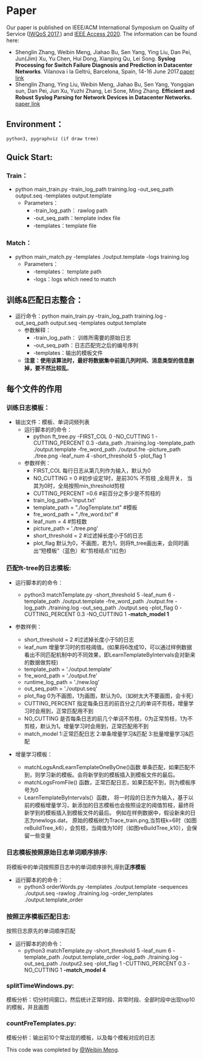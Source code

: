 # Paper

Our paper is published on IEEE/ACM International Symposium on Quality of Service ([IWQoS 2017](http://iwqos2017.ieee-iwqos.org/),) and [IEEE Access 2020](http://ieeeaccess.ieee.org/). The information can be found here:

* Shenglin Zhang, Weibin Meng, Jiahao Bu, Sen Yang, Ying Liu, Dan Pei, Jun(Jim) Xu, Yu Chen, Hui Dong, Xianping Qu, Lei Song. **Syslog Processing for Switch Failure Diagnosis and Prediction in Datacenter Networks**.  Vilanova i la Geltrú, Barcelona, Spain, 14-16 June 2017.[paper link](https://netman.aiops.org/wp-content/uploads/2015/12/IWQOS_2017_zsl.pdf)
* Shenglin Zhang, Ying Liu, Weibin Meng, Jiahao Bu, Sen Yang, Yongqian sun, Dan Pei, Jun Xu, Yuzhi Zhang, Lei Sone, Ming Zhang. **Efficient and Robust Syslog Parsing for Network Devices in Datacenter Networks.**  [paper link](https://netman.aiops.org/wp-content/uploads/2020/02/FT-tree-IEEE-Access20.pdf)

## Environment： 
	python3, pygraphviz (if draw tree)

## Quick Start:
### Train：
* python main\_train.py -train\_log\_path training.log -out\_seq_path output.seq  -templates output.template
	* Parameters：
		* -train\_log\_path： rawlog path
		* -out\_seq_path：template index file
		* -templates：template file


### Match：
* python main_match.py -templates ./output.template -logs training.log
	* Parameters：
		* -templates： template path
		* -logs：logs which need to match
	

## 训练&匹配日志整合：
* 运行命令：python main\_train.py -train\_log\_path training.log -out\_seq_path output.seq  -templates output.template
	* 参数解释：
		* -train\_log\_path： 训练所需要的原始日志
		* -out\_seq_path：日志匹配完之后的编号序列 
		* -templates：输出的模板文件 
	* **注意：使用该算法时，最好将数据集中前面几列时间、消息类型的信息删掉，要不然比较乱**。


## 每个文件的作用
### 训练日志模板：
* 输出文件：模板、单词词频列表
	* 运行脚本的的命令：
		* python ft\_tree.py -FIRST\_COL 0 -NO\_CUTTING 1 -CUTTING\_PERCENT 0.3 -data\_path ./training.log -template_path ./output.template -fre\_word\_path ./output.fre -picture\_path ./tree.png -leaf\_num 4 -short\_threshold 5 -plot\_flag 1
	* 参数样例：
	   * FIRST\_COL 每行日志从第几列作为输入，默认为0
	   * NO\_CUTTING = 0 #初步设定1时，是前30% 不剪枝 ,全局开关， 当其为0时，全局按照min_threshold剪枝
	   * CUTTING\_PERCENT =0.6 #前百分之多少是不剪枝的 
		* train\_log\_path='input.txt'
	   *   template\_path = "./logTemplate.txt" #模板
	    *   fre\_word\_path = "./fre_word.txt"   #
	    *   leaf\_num = 4 #剪枝数
	    *    picture\_path = './tree.png'
	    *  short\_threshold = 2 #过滤掉长度小于5的日志
	    *  plot\_flag 默认为0，不画图，若为1，则将ft\_tree画出来，会同时画出“短模板”（蓝色）和“剪枝结点”(红色)

	
### 匹配ft-tree的日志模板:
* 运行脚本的的命令：
	* python3 matchTemplate.py -short\_threshold 5 -leaf\_num 6 -template\_path ./output.template -fre\_word_path ./output.fre -log\_path ./training.log -out\_seq\_path ./output.seq -plot\_flag 0 -CUTTING\_PERCENT 0.3 -NO\_CUTTING 1 **-match\_model 1**
		
* 参数样例：
	*	short\_threshold = 2 #过滤掉长度小于5的日志
	*  leaf\_num 增量学习时的剪枝阈值。(如果将6改成10，可以通过样例数据看出不同匹配机制中的不同效果，即LearnTemplateByIntervals会对新来的数据做剪枝)
	*  template\_path = './output.template'
	*  fre\_word\_path = './output.fre'
	*  runtime\_log\_path = './new.log'
	*  out\_seq\_path = './output.seq'
	*  plot\_flag 0为不画图，1为画图，默认为0。（如树太大不要画图，会卡死）
	*  CUTTING\_PERCENT 指定每条日志的前百分之几的单词不剪枝，增量学习时会用到，正常匹配用不到
	*  NO\_CUTTING 是否每条日志的前几个单词不剪枝，0为正常剪枝，1为不剪枝，默认为1。增量学习时会用到，正常匹配用不到
	*  match\_model 1:正常匹配日志  2:单条增量学习&匹配 3:批量增量学习&匹配
* 增量学习模板：
	* matchLogsAndLearnTemplateOneByOne()函数  单条匹配，如果匹配不到，则学习新的模板。会将新学到的模板插入到模板文件的最后。
	* matchLogsFromFile() 函数，正常匹配日志，如果匹配不到，则为模板序号为0
	* LearnTemplateByIntervals(）函数， 将一时段的日志作为输入，基于以前的模板增量学习，新添加的日志模板也会按照设定的阈值剪枝，最终将新学到的模板插入到模板文件的最后。
			例如在样例数据中，假设新来的日志为newlogs.dat， 原始的模板树为Trace\_train.png,当剪枝k=6时（如图reBuildTree\_k6），会剪枝，当阈值为10时（如图reBuildTree\_k10），会保留一些变量


### 日志模板按照原始日志单词顺序排序:
将模板中的单词按照原日志中的单词顺序排列,得到**正序模板**

* 运行脚本的的命令：
	*  python3 orderWords.py -templates ./output.template -sequences ./output.seq -rawlog ./training.log -order\_templates ./output.template\_order

### 按照正序模板匹配日志:
按照日志原先的单词顺序匹配

* 运行脚本的的命令：
	* python3 matchTemplate.py -short\_threshold 5 -leaf\_num 6 -template\_path ./output.template\_order -log\_path ./training.log -out\_seq\_path ./output2.seq -plot\_flag 1 -CUTTING\_PERCENT 0.3 -NO\_CUTTING 1 **-match\_model 4**
	
### splitTimeWindows.py:
 模板分析：切分时间窗口，然后统计正常时段、异常时段、全部时段中出现top10的模板，并且画图


### countFreTemplates.py:
 模板分析：输出前10个常出现的模板，以及每个模板对应的日志
 
 
This code was completed by [@Weibin Meng](https://github.com/WeibinMeng).
